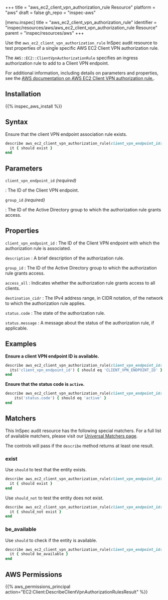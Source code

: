 +++
title = "aws_ec2_client_vpn_authorization_rule Resource"
platform = "aws"
draft = false
gh_repo = "inspec-aws"

[menu.inspec]
title = "aws_ec2_client_vpn_authorization_rule"
identifier = "inspec/resources/aws/aws_ec2_client_vpn_authorization_rule Resource"
parent = "inspec/resources/aws"
+++

Use the `aws_ec2_client_vpn_authorization_rule` InSpec audit resource to test properties of a single specific AWS EC2 Client VPN authorization rule.

The `AWS::EC2::ClientVpnAuthorizationRule` specifies an ingress authorization rule to add to a Client VPN endpoint.

For additional information, including details on parameters and properties, see the [AWS documentation on AWS EC2 Client VPN authorization rule.](https://docs.aws.amazon.com/AWSCloudFormation/latest/UserGuide/aws-resource-ec2-clientvpnauthorizationrule.html).

## Installation

{{% inspec_aws_install %}}

## Syntax

Ensure that the client VPN endpoint association rule exists.

```ruby
describe aws_ec2_client_vpn_authorization_rule(client_vpn_endpoint_id: "CLIENT_VPN_ENDPOINT_ID", group_id: "GROUP_ID") do
  it { should exist }
end
```

## Parameters

`client_vpn_endpoint_id` _(required)_

: The ID of the Client VPN endpoint.

`group_id` _(required)_

: The ID of the Active Directory group to which the authorization rule grants access.

## Properties

`client_vpn_endpoint_id`
: The ID of the Client VPN endpoint with which the authorization rule is associated.

`description`
: A brief description of the authorization rule.

`group_id`
: The ID of the Active Directory group to which the authorization rule grants access.

`access_all`
: Indicates whether the authorization rule grants access to all clients.

`destination_cidr`
: The IPv4 address range, in CIDR notation, of the network to which the authorization rule applies.

`status.code`
: The state of the authorization rule.

`status.message`
: A message about the status of the authorization rule, if applicable.

## Examples

**Ensure a client VPN endpoint ID is available.**

```ruby
describe aws_ec2_client_vpn_authorization_rule(client_vpn_endpoint_id: "CLIENT_VPN_ENDPOINT_ID", group_id: "GROUP_ID") do
  its('client_vpn_endpoint_id') { should eq 'CLIENT_VPN_ENDPOINT_ID' }
end
```

**Ensure that the status code is `active`.**

```ruby
describe aws_ec2_client_vpn_authorization_rule(client_vpn_endpoint_id: "CLIENT_VPN_ENDPOINT_ID", group_id: "GROUP_ID") do
    its('status.code') { should eq 'active' }
end
```

## Matchers

This InSpec audit resource has the following special matchers. For a full list of available matchers, please visit our [Universal Matchers page](https://www.inspec.io/docs/reference/matchers/).

The controls will pass if the `describe` method returns at least one result.

### exist

Use `should` to test that the entity exists.

```ruby
describe aws_ec2_client_vpn_authorization_rule(client_vpn_endpoint_id: "CLIENT_VPN_ENDPOINT_ID", group_id: "GROUP_ID") do
  it { should exist }
end
```

Use `should_not` to test the entity does not exist.

```ruby
describe aws_ec2_client_vpn_authorization_rule(client_vpn_endpoint_id: "CLIENT_VPN_ENDPOINT_ID", group_id: "GROUP_ID") do
  it { should_not exist }
end
```

### be_available

Use `should` to check if the entity is available.

```ruby
describe aws_ec2_client_vpn_authorization_rule(client_vpn_endpoint_id: "CLIENT_VPN_ENDPOINT_ID", group_id: "GROUP_ID") do
  it { should be_available }
end
```

## AWS Permissions

{{% aws_permissions_principal action="EC2:Client:DescribeClientVpnAuthorizationRulesResult" %}}
